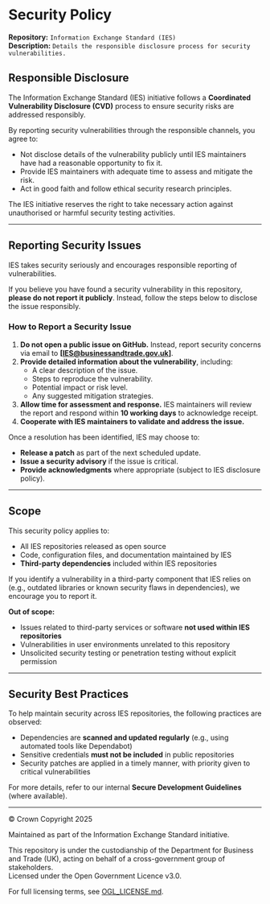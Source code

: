 # Security Policy  
**Repository:** `Information Exchange Standard (IES)`  
**Description:** `Details the responsible disclosure process for security vulnerabilities.`  
<!-- SPDX-License-Identifier: OGL-UK-3.0 -->  

## Responsible Disclosure  

The Information Exchange Standard (IES) initiative follows a **Coordinated Vulnerability Disclosure (CVD)** process to ensure security risks are addressed responsibly.  

By reporting security vulnerabilities through the responsible channels, you agree to:  
- Not disclose details of the vulnerability publicly until IES maintainers have had a reasonable opportunity to fix it.  
- Provide IES maintainers with adequate time to assess and mitigate the risk.  
- Act in good faith and follow ethical security research principles.  

The IES initiative reserves the right to take necessary action against unauthorised or harmful security testing activities.  

---  

## Reporting Security Issues  

IES takes security seriously and encourages responsible reporting of vulnerabilities.  

If you believe you have found a security vulnerability in this repository, **please do not report it publicly**. Instead, follow the steps below to disclose the issue responsibly.  

### **How to Report a Security Issue**  

1. **Do not open a public issue on GitHub.** Instead, report security concerns via email to **[IES@businessandtrade.gov.uk]**.  
2. **Provide detailed information about the vulnerability**, including:  
   - A clear description of the issue.  
   - Steps to reproduce the vulnerability.  
   - Potential impact or risk level.  
   - Any suggested mitigation strategies.  
3. **Allow time for assessment and response.** IES maintainers will review the report and respond within **10 working days** to acknowledge receipt.  
4. **Cooperate with IES maintainers to validate and address the issue.**  

Once a resolution has been identified, IES may choose to:  
- **Release a patch** as part of the next scheduled update.  
- **Issue a security advisory** if the issue is critical.  
- **Provide acknowledgments** where appropriate (subject to IES disclosure policy).  

---  

## Scope  

This security policy applies to:  
- All IES repositories released as open source  
- Code, configuration files, and documentation maintained by IES  
- **Third-party dependencies** included within IES repositories  

If you identify a vulnerability in a third-party component that IES relies on (e.g., outdated libraries or known security flaws in dependencies), we encourage you to report it.  

**Out of scope:**  
- Issues related to third-party services or software **not used within IES repositories**  
- Vulnerabilities in user environments unrelated to this repository  
- Unsolicited security testing or penetration testing without explicit permission  

---  

## Security Best Practices  

To help maintain security across IES repositories, the following practices are observed:  
- Dependencies are **scanned and updated regularly** (e.g., using automated tools like Dependabot)  
- Sensitive credentials **must not be included** in public repositories  
- Security patches are applied in a timely manner, with priority given to critical vulnerabilities  

For more details, refer to our internal **Secure Development Guidelines** (where available).  

---  

© Crown Copyright 2025  

Maintained as part of the Information Exchange Standard initiative. 
 
This repository is under the custodianship of the Department for Business and Trade (UK), acting on behalf of a cross-government group of stakeholders.  
Licensed under the Open Government Licence v3.0.  

For full licensing terms, see [OGL_LICENSE.md](./OGL_LICENSE.md).  
